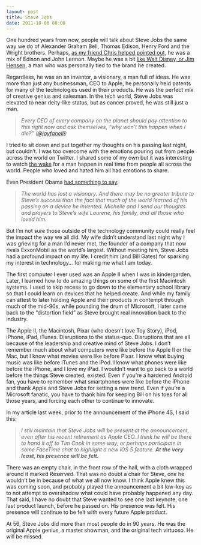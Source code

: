 ```yaml
---
layout: post
title: Steve Jobs
date: 2011-10-06 00:00
---
```



One hundred years from now, people will talk about Steve Jobs the same way we do of Alexander Graham Bell, Thomas Edison, Henry Ford and the Wright brothers. Perhaps, [as my friend Chris helped pointed out](https://twitter.com/#!/bangbang023/status/121940063562117120), he was a mix of Edison and John Lennon. Maybe he was a bit [like Walt Disney, or Jim Hensen](https://twitter.com/#!/semilshah/status/121783867811184641), a man who was personally tied to the brand he created.

Regardless, he was an an inventor, a visionary, a man full of ideas. He was more than just any businessman, CEO to Apple, he personally held patents for many of the technologies used in their products. He was the perfect mix of creative genius and salesman. In the tech world, Steve Jobs was elevated to near deity-like status, but as cancer proved, he was still just a man.

> _Every CEO of every company on the planet should pay attention to this right now and ask themselves, “why won’t this happen when I die?” (_[_@jayfanelli_](https://twitter.com/#!/jayfanelli/status/121751079519129601)_)_

I tried to sit down and put together my thoughts on his passing last night, but couldn’t. I was too overcome with the emotions pouring out from people across the world on Twitter. I shared some of my own but it was interesting to watch [the wake](https://twitter.com/#!/inkblurt/status/121778145635483650) for a man happen in real time from people all across the world. People who loved and hated him all had emotions to share.

Even President Obama [had something to say](http://www.whitehouse.gov/blog/2011/10/05/president-obama-passing-steve-jobs-he-changed-way-each-us-sees-world):

> _The world has lost a visionary. And there may be no greater tribute to Steve’s success than the fact that much of the world learned of his passing on a device he invented. Michelle and I send our thoughts and prayers to Steve’s wife Laurene, his family, and all those who loved him._

But I’m not sure those outside of the technology community could really feel the impact the way we all did. My wife didn’t understand last night why I was grieving for a man I’d never met, the founder of a company that now rivals ExxonMobil as the world’s largest. Without meeting him, Steve Jobs had a profound impact on my life. I credit him (and Bill Gates) for sparking my interest in technology… for making me what I am today.

The first computer I ever used was an Apple II when I was in kindergarden. Later, I learned how to do amazing things on some of the first Macintosh systems. I used to skip recess to go down to the elementary school library so that I could learn on devices that he helped create. And while my family can attest to later holding Apple and their products in contempt through much of the mid-90s, while pounding the drum of Microsoft, I later came back to the “distortion field” as Steve brought real innovation back to the industry.

The Apple II, the Macintosh, Pixar (who doesn’t love Toy Story), iPod, iPhone, iPad, iTunes. Disruptions to the status-quo. Disruptions that are all because of the leadership and creative mind of Steve Jobs. I don’t remember much about what computers were like before the Apple II or the Mac, but I know what movies were like before Pixar. I know what buying music was like before iTunes and the iPod. I know what phones were like before the iPhone, and I love my iPad. I wouldn’t want to go back to a world before the things Steve created, existed. Even if you’re a hardened Android fan, you have to remember what smartphones were like before the iPhone and thank Apple and Steve Jobs for setting a new trend. Even if you’re a Microsoft fanatic, you have to thank him for keeping Bill on his toes for all those years, and forcing each other to continue to innovate.

In my article last week, prior to the announcement of the iPhone 4S, I said this:

> _I still maintain that Steve Jobs will be present at the announcement, even after his recent retirement as Apple CEO. I think he will be there to hand it off to Tim Cook in some way, or perhaps participate in some FaceTime chat to highlight a new iOS 5 feature._ **_At the very least, his presence will be felt._**

There was an empty chair, in the front row of the hall, with a cloth wrapped around it marked Reserved. That was no doubt a chair for Steve, one he wouldn’t be in because of what we all now know. I think Apple knew this was coming soon, and probably played the announcement a bit low-key as to not attempt to overshadow what could have probably happened any day. That said, I have no doubt that Steve wanted to see one last keynote, one last product launch, before he passed on. His presence was felt. His presence will continue to be felt with every future Apple product.

At 56, Steve Jobs did more than most people do in 90 years. He was the original Apple genius, a master showman, and the original tech virtuoso. He will be missed.
